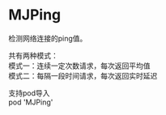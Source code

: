 # MJPing

检测网络连接的ping值。  

共有两种模式：  
模式一：连续一定次数请求，每次返回平均值  
模式二：每隔一段时间请求，每次返回实时延迟

支持pod导入  
pod 'MJPing'

